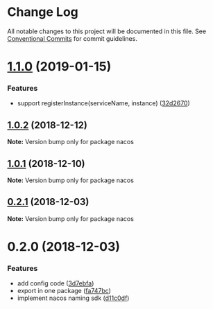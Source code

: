 # Change Log

All notable changes to this project will be documented in this file.
See [Conventional Commits](https://conventionalcommits.org) for commit guidelines.

# [1.1.0](https://github.com/nacos-group/nacos-sdk-nodejs/compare/v1.0.2...v1.1.0) (2019-01-15)


### Features

* support registerInstance(serviceName, instance) ([32d2670](https://github.com/nacos-group/nacos-sdk-nodejs/commit/32d2670))





## [1.0.2](https://github.com/nacos-group/nacos-sdk-nodejs/compare/v1.0.1...v1.0.2) (2018-12-12)

**Note:** Version bump only for package nacos





## [1.0.1](https://github.com/nacos-group/nacos-sdk-nodejs/compare/v1.0.0...v1.0.1) (2018-12-10)

**Note:** Version bump only for package nacos





## [0.2.1](https://github.com/nacos-group/nacos-sdk-nodejs/compare/v0.2.0...v0.2.1) (2018-12-03)

**Note:** Version bump only for package nacos





# 0.2.0 (2018-12-03)


### Features

* add config code ([3d7ebfa](https://github.com/nacos-group/nacos-sdk-nodejs/commit/3d7ebfa))
* export in one package ([fa747bc](https://github.com/nacos-group/nacos-sdk-nodejs/commit/fa747bc))
* implement nacos naming sdk ([d11c0df](https://github.com/nacos-group/nacos-sdk-nodejs/commit/d11c0df))
